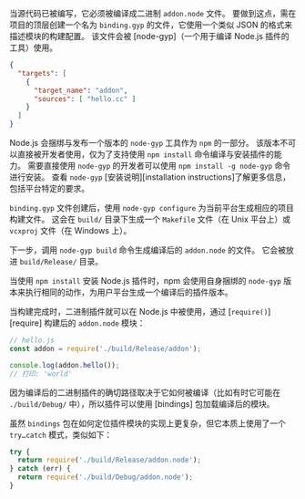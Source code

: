 
当源代码已被编写，它必须被编译成二进制 `addon.node` 文件。
要做到这点，需在项目的顶层创建一个名为 `binding.gyp` 的文件，它使用一个类似 JSON 的格式来描述模块的构建配置。
该文件会被 [node-gyp]（一个用于编译 Node.js 插件的工具）使用。


```json
{
  "targets": [
    {
      "target_name": "addon",
      "sources": [ "hello.cc" ]
    }
  ]
}
```

Node.js 会捆绑与发布一个版本的 `node-gyp` 工具作为 `npm` 的一部分。
该版本不可以直接被开发者使用，仅为了支持使用 `npm install` 命令编译与安装插件的能力。
需要直接使用 `node-gyp` 的开发者可以使用 `npm install -g node-gyp` 命令进行安装。
查看 `node-gyp` [安装说明][installation instructions]了解更多信息，包括平台特定的要求。

`binding.gyp` 文件创建后，使用 `node-gyp configure` 为当前平台生成相应的项目构建文件。
这会在 `build/` 目录下生成一个 `Makefile` 文件（在 Unix 平台上）或 `vcxproj` 文件（在 Windows 上）。

下一步，调用 `node-gyp build` 命令生成编译后的 `addon.node` 的文件。
它会被放进 `build/Release/` 目录。

当使用 `npm install` 安装 Node.js 插件时，npm 会使用自身捆绑的 `node-gyp` 版本来执行相同的动作，为用户平台生成一个编译后的插件版本。

当构建完成时，二进制插件就可以在 Node.js 中被使用，通过 [`require()`][require] 构建后的 `addon.node` 模块：

```js
// hello.js
const addon = require('./build/Release/addon');

console.log(addon.hello());
// 打印: 'world'
```

因为编译后的二进制插件的确切路径取决于它如何被编译（比如有时它可能在 `./build/Debug/` 中），所以插件可以使用 [bindings] 包加载编译后的模块。

虽然 `bindings` 包在如何定位插件模块的实现上更复杂，但它本质上使用了一个 `try…catch` 模式，类似如下：

```js
try {
  return require('./build/Release/addon.node');
} catch (err) {
  return require('./build/Debug/addon.node');
}
```

